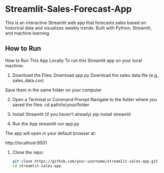# Streamlit-Sales-Forecast-App

This is an interactive Streamlit web app that forecasts sales based on historical data and visualizes weekly trends. Built with Python, Streamlit, and machine learning.

## How to Run

How to Run This App Locally
To run this Streamlit app on your local machine:

1. Download the Files:
Download app.py
Download the sales data file (e.g., sales_data.csv)

Save them in the same folder on your computer

2. Open a Terminal or Command Prompt
Navigate to the folder where you saved the files:
cd path/to/your/folder

4. Install Streamlit (if you haven’t already)
pip install streamlit

6. Run the App
streamlit run app.py

The app will open in your default browser at:

http://localhost:8501


1. Clone the repo:
   ```bash
   git clone https://github.com/your-username/streamlit-sales-app.git
   cd streamlit-sales-app
